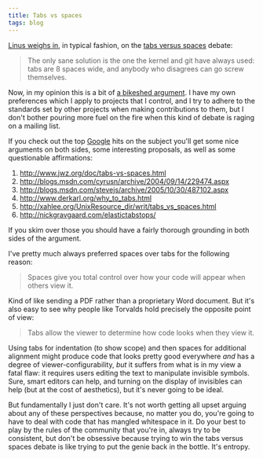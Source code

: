 ```yaml
---
title: Tabs vs spaces
tags: blog
---
```


[Linus weighs in](http://marc.info/?l=git&m=119256283906643&w=2), in typical fashion, on the [tabs versus spaces](http://www.google.com/search?q=tabs+vs+spaces) debate:

> The only sane solution is the one the kernel and git have always used: tabs are 8 spaces wide, and anybody who disagrees can go screw themselves.

Now, in my opinion this is a bit of [a bikeshed argument](http://en.wikipedia.org/wiki/Color_of_the_bikeshed). I have my own preferences which I apply to projects that I control, and I try to adhere to the standards set by other projects when making contributions to them, but I don't bother pouring more fuel on the fire when this kind of debate is raging on a mailing list.





If you check out the top [Google](http://www.wincent.com/knowledge-base/Google) hits on the subject you'll get some nice arguments on both sides, some interesting proposals, as well as some questionable affirmations:

1.  <http://www.jwz.org/doc/tabs-vs-spaces.html>
2.  <http://blogs.msdn.com/cyrusn/archive/2004/09/14/229474.aspx>
3.  <http://blogs.msdn.com/stevejs/archive/2005/10/30/487102.aspx>
4.  <http://www.derkarl.org/why_to_tabs.html>
5.  <http://xahlee.org/UnixResource_dir/writ/tabs_vs_spaces.html>
6.  <http://nickgravgaard.com/elastictabstops/>

If you skim over those you should have a fairly thorough grounding in both sides of the argument.

I've pretty much always preferred spaces over tabs for the following reason:

> Spaces give you total control over how your code will appear when others view it.

Kind of like sending a PDF rather than a proprietary Word document. But it's also easy to see why people like Torvalds hold precisely the opposite point of view:

> Tabs allow the viewer to determine how code looks when they view it.

Using tabs for indentation (to show scope) and then spaces for additional alignment might produce code that looks pretty good everywhere *and* has a degree of viewer-configurability, *but* it suffers from what is in my view a fatal flaw: it requires users editing the text to manipulate invisible symbols. Sure, smart editors can help, and turning on the display of invisibles can help (but at the cost of aesthetics), but it's never going to be ideal.

But fundamentally I just don't care. It's not worth getting all upset arguing about any of these perspectives because, no matter you do, you're going to have to deal with code that has mangled whitespace in it. Do your best to play by the rules of the community that you're in, always try to be consistent, but don't be obsessive because trying to win the tabs versus spaces debate is like trying to put the genie back in the bottle. It's entropy.
